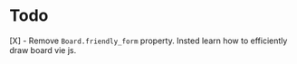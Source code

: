 # Todo
[X] - Remove `Board.friendly_form` property. Insted learn how to efficiently draw board vie js.